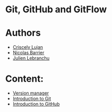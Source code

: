 Git, GitHub and GitFlow
========================

# Authors
- [Criscely Lujan](https://github.com/CriscelyLP)
- [Nicolas Barrier](https://github.com/barriern)
- [Julien Lebranchu](https://github.com/JulienLebranchu)

# Content:
- [Version manager](version-manager/README.md) 
- [Introduction to Git](git/README.md) 
- [Introduction to GitHub](github-install/README.md)
